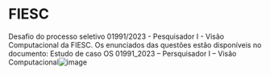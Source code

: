 # FIESC

Desafio do processo seletivo 01991/2023 - Pesquisador I - Visão Computacional da FIESC. 
Os enunciados das questões estão disponíveis no documento: Estudo de caso OS 01991_2023 – Persquisador I – Visão Computacional![image](https://github.com/juharrais/FIESC/assets/42188959/d47451b9-eafa-43a2-889d-c5c09d42c067)
